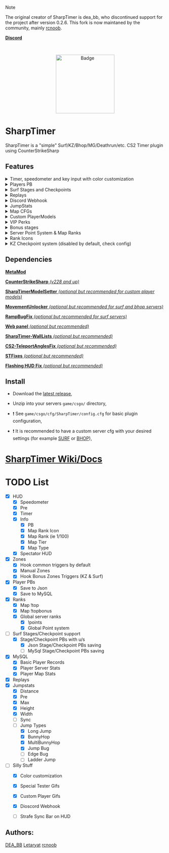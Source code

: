 > [!NOTE]
> The original creator of SharpTimer is dea_bb, who discontinued support for the project after version 0.2.6. This fork is now maintaned by the community, mainly [rcnoob](https://github.com/rcnoob).



[**Discord**](https://discord.com/invite/SmQXeyMcny)

<div align="center">
  <img src="https://files.catbox.moe/qvawnf.png" alt="" style="margin: 0;">
</div>
<p align="center">
	<br>
	<a href="https://ko-fi.com/rcnoob"><img width="185" src="https://files.catbox.moe/rig9aq.svg" alt="Badge"></a>
</p>


# SharpTimer
SharpTimer is a "simple" Surf/KZ/Bhop/MG/Deathrun/etc. CS2 Timer plugin using CounterStrikeSharp<br>


## Features
<details> 
  <summary>Timer, speedometer and key input with color customization</summary>
   <img src="https://i.imgur.com/TxAwgbC.png">
</details>

<details> 
  <summary>Players PB</summary>
  <img src="https://i.imgur.com/9HGOhRR.png">
</details>

<details> 
  <summary>Surf Stages and Checkpoints</summary>
  <img src="https://i.imgur.com/xL2y6vs.png">
</details>

<details> 
  <summary>Replays</summary>
</details>

<details> 
  <summary>Discord Webhook</summary>
</details>

<details> 
  <summary>JumpStats</summary>
</details>

<details> 
  <summary>Map CFGs</summary>
</details>

<details> 
  <summary>Custom PlayerModels</summary>
</details>

<details> 
  <summary>VIP Perks</summary>
</details>

<details> 
    <summary>Bonus stages</summary>
  <img src="https://i.imgur.com/NURlZBK.png">
</details>

<details> 
  <summary>Server Point System & Map Ranks</summary>
</details>

<details> 
  <summary>Rank Icons</summary>
  <img src="https://i.imgur.com/7vSKeCv.png">
</details>

<details> 
  <summary>KZ Checkpoint system (disabled by default, check config)</summary>
   <img src="https://i.imgur.com/USX5i8C.png"><br>
   <img src="https://i.imgur.com/kWiHOlz.png"><br>
   <img src="https://i.imgur.com/lXwXNN7.png"><br>
   <img src="https://i.imgur.com/nyn76Q4.png">
</details>

## Dependencies

[**MetaMod**](https://cs2.poggu.me/metamod/installation/)

[**CounterStrikeSharp** *(v228 and up)*](https://github.com/roflmuffin/CounterStrikeSharp/releases)

[**SharpTimerModelSetter** *(optional but recommended for custom player models)*](https://github.com/johandrevwyk/STCustomModels)

[**MovementUnlocker** *(optional but recommended for surf and bhop servers)*](https://github.com/Source2ZE/MovementUnlocker)

[**RampBugFix** *(optional but recommended for surf servers)*](https://github.com/Interesting-exe/CS2Fixes-RampbugFix/)

[**Web panel** *(optional but recommended)*](https://github.com/Letaryat/sharptimer-web-panel)

[**SharpTimer-WallLists** *(optional but recommended)*](https://github.com/M-archand/SharpTimer-WallLists)

[**CS2-TeleportAnglesFix** *(optional but recommended)*](https://github.com/M-archand/CS2-TeleportAnglesFix)

[**STFixes** *(optional but recommended)*](https://github.com/rcnoob/STFixes)

[**Flashing HUD Fix** *(optional but recommended)*](https://github.com/deabb/CS2FlashingHtmlHudFix)


## Install
* Download the [latest release](https://github.com/Letaryat/poor-sharptimer/releases),

* Unzip into your servers `game/csgo/` directory,

* :exclamation: See `game/csgo/cfg/SharpTimer/config.cfg` for basic plugin configuration,

* :exclamation: It is recommended to have a custom server cfg with your desired settings (for example [SURF](https://github.com/rcnoob/cs-cfg/blob/main/surf.cfg) or [BHOP](https://github.com/rcnoob/cs-cfg/blob/main/bhop.cfg)),

# [SharpTimer Wiki/Docs](https://github.com/Letaryat/poor-sharptimer/wiki)

# TODO List
- [x] HUD
  - [x] Speedometer
  - [x] Pre
  - [x] Timer
  - [x] Info
    - [x] PB
    - [x] Map Rank Icon
    - [x] Map Rank (ie 1/100)
    - [x] Map Tier
    - [x] Map Type
  - [x] Spectator HUD
- [x] Zones
  - [x] Hook common triggers by default
  - [x] Manual Zones
  - [x] Hook Bonus Zones Triggers (KZ & Surf) 
- [x] Player PBs
  - [x] Save to Json
  - [x] Save to MySQL
- [x] Ranks
  - [x] Map !top
  - [x] Map !topbonus
  - [x] Global server ranks
    - [x] !points
    - [x] Global Point system
- [ ] Surf Stages/Checkpoint support
  - [x] Stage/Checkpoint PBs with u/s
    - [x] Json Stage/Checkpoint PBs saving
    - [ ] MySql Stage/Checkpoint PBs saving
- [x] MySQL
	- [x] Basic Player Records
  - [x] Player Server Stats
  - [x] Player Map Stats
- [x] Replays
- [x] Jumpstats
  - [x] Distance
  - [x] Pre
  - [x] Max
  - [x] Height
  - [x] Width
  - [ ] Sync
  - [ ] Jump Types
    - [x] Long Jump
    - [x] BunnyHop
    - [x] MultiBunnyHop
    - [x] Jump Bug
    - [ ] Edge Bug
    - [ ] Ladder Jump
- [ ] Silly Stuff
  - [x] Color customization
  - [x] Special Tester Gifs
  - [x] Custom Player Gifs
  - [x] Dioscord Webhook
  - [ ] Strafe Sync Bar on HUD


## Authors:
[DEA_BB](https://twitter.com/dea_bb)
[Letaryat](https://github.com/Letaryat)
[rcnoob](https://github.com/rcnoob)
